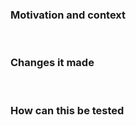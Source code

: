 ### Motivation and context

<!--- Why is this change required? What problem does it solve? -->
<!--- If it fixes an open issue, please link to the issue here. -->

<br />

### Changes it made

<!--- Describe your changes in detail -->
<!--- Please link to the issue here: -->

<br />

### How can this be tested

<!--- Please describe in detail how we can test your changes. -->
<!--- Include details of your testing environment, and the tests you ran to -->
<!--- see how your change affects other areas of the code, etc. -->
